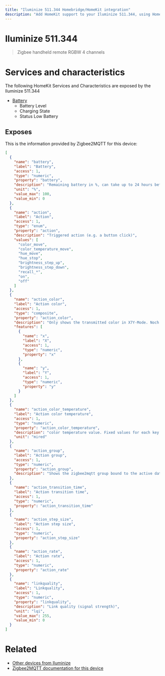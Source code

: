 ```yaml
---
title: "Iluminize 511.344 Homebridge/HomeKit integration"
description: "Add HomeKit support to your Iluminize 511.344, using Homebridge, Zigbee2MQTT and homebridge-z2m."
---
```

<!---
This file has been GENERATED using src/docgen/docgen.ts
DO NOT EDIT THIS FILE MANUALLY!
-->
# Iluminize 511.344
> Zigbee handheld remote RGBW 4 channels


# Services and characteristics
The following HomeKit Services and Characteristics are exposed by
the Iluminize 511.344

* [Battery](../../battery.md)
  * Battery Level
  * Charging State
  * Status Low Battery



## Exposes

This is the information provided by Zigbee2MQTT for this device:

```json
[
  {
    "name": "battery",
    "label": "Battery",
    "access": 1,
    "type": "numeric",
    "property": "battery",
    "description": "Remaining battery in %, can take up to 24 hours before reported.",
    "unit": "%",
    "value_max": 100,
    "value_min": 0
  },
  {
    "name": "action",
    "label": "Action",
    "access": 1,
    "type": "enum",
    "property": "action",
    "description": "Triggered action (e.g. a button click)",
    "values": [
      "color_move",
      "color_temperature_move",
      "hue_move",
      "hue_stop",
      "brightness_step_up",
      "brightness_step_down",
      "recall_*",
      "on",
      "off"
    ]
  },
  {
    "name": "action_color",
    "label": "Action color",
    "access": 1,
    "type": "composite",
    "property": "action_color",
    "description": "Only shows the transmitted color in X7Y-Mode. Noch changes possible.",
    "features": [
      {
        "name": "x",
        "label": "X",
        "access": 1,
        "type": "numeric",
        "property": "x"
      },
      {
        "name": "y",
        "label": "Y",
        "access": 1,
        "type": "numeric",
        "property": "y"
      }
    ]
  },
  {
    "name": "action_color_temperature",
    "label": "Action color temperature",
    "access": 1,
    "type": "numeric",
    "property": "action_color_temperature",
    "description": "color temperature value. Fixed values for each key press: 145, 175, 222, 304, 480 mired",
    "unit": "mired"
  },
  {
    "name": "action_group",
    "label": "Action group",
    "access": 1,
    "type": "numeric",
    "property": "action_group",
    "description": "Shows the zigbee2mqtt group bound to the active data point EP(1-4)."
  },
  {
    "name": "action_transition_time",
    "label": "Action transition time",
    "access": 1,
    "type": "numeric",
    "property": "action_transition_time"
  },
  {
    "name": "action_step_size",
    "label": "Action step size",
    "access": 1,
    "type": "numeric",
    "property": "action_step_size"
  },
  {
    "name": "action_rate",
    "label": "Action rate",
    "access": 1,
    "type": "numeric",
    "property": "action_rate"
  },
  {
    "name": "linkquality",
    "label": "Linkquality",
    "access": 1,
    "type": "numeric",
    "property": "linkquality",
    "description": "Link quality (signal strength)",
    "unit": "lqi",
    "value_max": 255,
    "value_min": 0
  }
]
```

# Related
* [Other devices from Iluminize](../index.md#iluminize)
* [Zigbee2MQTT documentation for this device](https://www.zigbee2mqtt.io/devices/511.344.html)